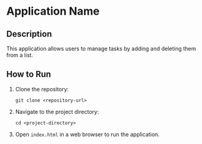 # Application Name

## Description
This application allows users to manage tasks by adding and deleting them from a list.

## How to Run
1. Clone the repository:
   ```
   git clone <repository-url>
   ```
2. Navigate to the project directory:
   ```
   cd <project-directory>
   ```
3. Open `index.html` in a web browser to run the application.
